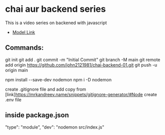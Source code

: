 # chai aur backend series

This is a video series on backened with javascript

- [Model Link](https://www.youtube.com/watch?v=9B4CvtzXRpc&list=PLu71SKxNbfoBGh_8p_NS-ZAh6v7HhYqHW&index=7)

## Commands:

git init
git add .
git commit -m "Initial Commit"
git branch -M main
git remote add origin https://github.com/john2121981/chai-backend-01.git
git push -u origin main

npm install --save-dev nodemon
npm i -D nodemon

create .gitignore file and add copy from [link]https://mrkandreev.name/snippets/gitignore-generator/#Node
create .env file

## inside package.json

"type": "module",
"dev": "nodemon src/index.js"
